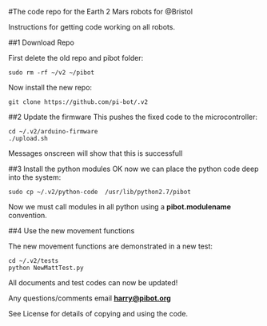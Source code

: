 
#The code repo for the Earth 2 Mars robots for @Bristol 

Instructions for getting code working on all robots.

##1 Download Repo

First delete the old repo and pibot folder:

```
sudo rm -rf ~/v2 ~/pibot 
```
Now install the new repo:
```
git clone https://github.com/pi-bot/.v2
```


##2 Update the firmware
This pushes the fixed code to the microcontroller:
```
cd ~/.v2/arduino-firmware 
./upload.sh
```
Messages onscreen will show that this is successfull

##3 Install the python modules
OK now we can place the python code deep into the system:

```
sudo cp ~/.v2/python-code  /usr/lib/python2.7/pibot
```
Now we must call modules in all python using a **pibot.modulename** convention.

##4 Use the new movement functions

The new movement functions are demonstrated in a new test:

```
cd ~/.v2/tests
python NewMattTest.py
```
All documents and test codes can now be updated! 

Any questions/comments email **harry@pibot.org**

See License for details of copying and using the code.
